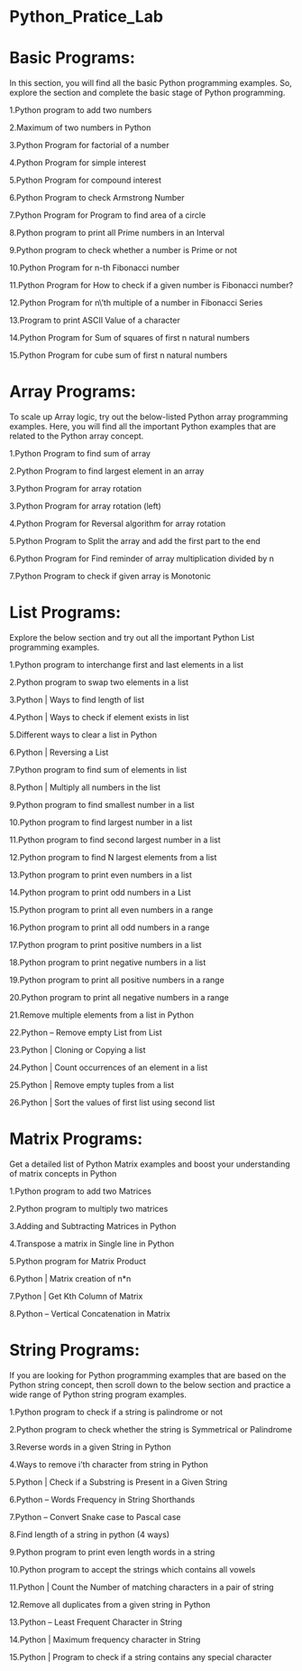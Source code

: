 # Python_Pratice_Lab
# Basic Programs:
In this section, you will find all the basic Python programming examples. So, explore the section and complete the basic stage of Python programming.

1.Python program to add two numbers

2.Maximum of two numbers in Python

3.Python Program for factorial of a number

4.Python Program for simple interest

5.Python Program for compound interest

6.Python Program to check Armstrong Number

7.Python Program for Program to find area of a circle

8.Python program to print all Prime numbers in an Interval

9.Python program to check whether a number is Prime or not

10.Python Program for n-th Fibonacci number

11.Python Program for How to check if a given number is Fibonacci number?

12.Python Program for n\’th multiple of a number in Fibonacci Series

13.Program to print ASCII Value of a character

14.Python Program for Sum of squares of first n natural numbers

15.Python Program for cube sum of first n natural numbers


# Array Programs:
To scale up Array logic, try out the below-listed Python array programming examples. Here, you will find all the important Python examples that are related to the Python array concept.

1.Python Program to find sum of array

2.Python Program to find largest element in an array

3.Python Program for array rotation

3.Python Program for array rotation (left)

4.Python Program for Reversal algorithm for array rotation

5.Python Program to Split the array and add the first part to the end

6.Python Program for Find reminder of array multiplication divided by n

7.Python Program to check if given array is Monotonic


# List Programs:
Explore the below section and try out all the important Python List programming examples.

1.Python program to interchange first and last elements in a list

2.Python program to swap two elements in a list

3.Python | Ways to find length of list

4.Python | Ways to check if element exists in list

5.Different ways to clear a list in Python

6.Python | Reversing a List

7.Python program to find sum of elements in list

8.Python | Multiply all numbers in the list

9.Python program to find smallest number in a list

10.Python program to find largest number in a list

11.Python program to find second largest number in a list

12.Python program to find N largest elements from a list

13.Python program to print even numbers in a list

14.Python program to print odd numbers in a List

15.Python program to print all even numbers in a range

16.Python program to print all odd numbers in a range

17.Python program to print positive numbers in a list

18.Python program to print negative numbers in a list

19.Python program to print all positive numbers in a range

20.Python program to print all negative numbers in a range

21.Remove multiple elements from a list in Python

22.Python – Remove empty List from List

23.Python | Cloning or Copying a list

24.Python | Count occurrences of an element in a list

25.Python | Remove empty tuples from a list

26.Python | Sort the values of first list using second list

# Matrix Programs:
Get a detailed list of Python Matrix examples and boost your understanding of matrix concepts in Python

1.Python program to add two Matrices

2.Python program to multiply two matrices

3.Adding and Subtracting Matrices in Python

4.Transpose a matrix in Single line in Python

5.Python program for Matrix Product

6.Python | Matrix creation of n*n

7.Python | Get Kth Column of Matrix

8.Python – Vertical Concatenation in Matrix

# String Programs:
If you are looking for Python programming examples that are based on the Python string concept, then scroll down to the below section and practice a wide range of Python string program examples.

1.Python program to check if a string is palindrome or not

2.Python program to check whether the string is Symmetrical or Palindrome

3.Reverse words in a given String in Python

4.Ways to remove i’th character from string in Python

5.Python | Check if a Substring is Present in a Given String

6.Python – Words Frequency in String Shorthands

7.Python – Convert Snake case to Pascal case

8.Find length of a string in python (4 ways)

9.Python program to print even length words in a string

10.Python program to accept the strings which contains all vowels

11.Python | Count the Number of matching characters in a pair of string

12.Remove all duplicates from a given string in Python

13.Python – Least Frequent Character in String

14.Python | Maximum frequency character in String

15.Python | Program to check if a string contains any special character

